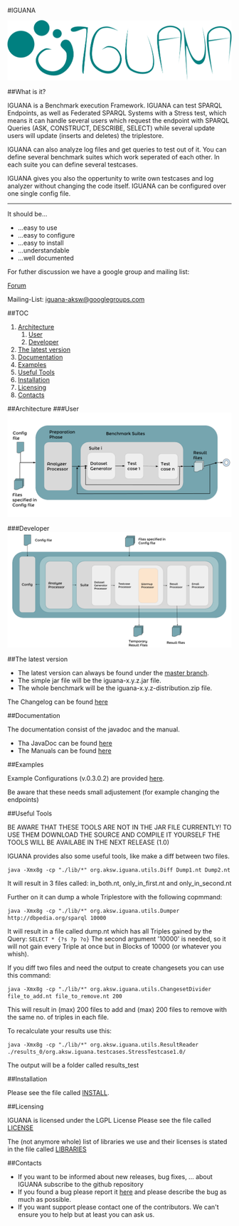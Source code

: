 #IGUANA

![Logo of IGUANA](images/IGUANA_Logo.png)


##What is it?

IGUANA is a Benchmark execution Framework. IGUANA can test SPARQL Endpoints, as well as Federated SPARQL Systems with a Stress test, which means it can handle several users which request the endpoint with SPARQL Queries (ASK, CONSTRUCT, DESCRIBE, SELECT) while several update users will update (inserts and deletes) the triplestore. 

IGUANA can also analyze log files and get queries to test out of it. 
You can define several benchmark suites which work seperated of each other. In each suite you can define several testcases.

IGUANA gives you also the oppertunity to write own testcases and log analyzer without changing the code itself. IGUANA can be configured over one single config file.

----------

It should be...

+ ...easy to use
+ ...easy to configure
+ ...easy to install
+ ...understandable
+ ...well documented


For futher discussion we have a google group and mailing list: 

[Forum](https://groups.google.com/d/forum/iguana-aksw)

Mailing-List: iguana-aksw@googlegroups.com



##TOC
1. [Architecture](https://github.com/AKSW/IGUANA#architecture)
	1. [User](https://github.com/AKSW/IGUANA#user)
	2. [Developer](https://github.com/AKSW/IGUANA#developer)
3. [The latest version](https://github.com/AKSW/IGUANA#the-latest-version)
4. [Documentation](https://github.com/AKSW/IGUANA#documentation)
5. [Examples](https://github.com/AKSW/IGUANA#examples)
6. [Useful Tools](https://github.com/AKSW/IGUANA#useful-tools)
7. [Installation](https://github.com/AKSW/IGUANA#installation)
8. [Licensing](https://github.com/AKSW/IGUANA#licensing)
9. [Contacts](https://github.com/AKSW/IGUANA#contacts)

##Architecture
###User
![USER Architecture of IGUANA](images/workflow.png)

###Developer
![DEVELOPER Architecture of IGUANA](images/IGUANADetArch.png)

##The latest version

+ The latest version can always be found under the [master branch](https://github.com/AKSW/IGUANA/tree/master).
+ The simple jar file will be the iguana-x.y.z.jar file. 
+ The whole benchmark will be the iguana-x.y.z-distribution.zip file.

The Changelog can be found [here](https://github.com/AKSW/IGUANA/blob/master/CHANGELOG)

##Documentation

The documentation consist of the javadoc and the manual.

+ Tha JavaDoc can be found [here](http://aksw.github.io/IGUANA/javadoc/)
+ The Manuals can be found [here](https://github.com/AKSW/IGUANA/blob/master/release/)

##Examples

Example Configurations (v.0.3.0.2) are provided [here](https://github.com/AKSW/IGUANA/tree/master/examples). 

Be aware that these needs small adjustement (for example changing the endpoints)

##Useful Tools

BE AWARE THAT THESE TOOLS ARE NOT IN THE JAR FILE CURRENTLY! TO USE THEM DOWNLOAD THE SOURCE AND COMPILE IT YOURSELF
THE TOOLS WILL BE AVAILABE IN THE NEXT RELEASE (1.0)

IGUANA provides also some useful tools, like make a diff between two files. 

```
java -Xmx8g -cp "./lib/*" org.aksw.iguana.utils.Diff Dump1.nt Dump2.nt
```

It will result in 3 files called: in_both.nt, only_in_first.nt and only_in_second.nt


Further on it can dump a whole Triplestore with the following copmmand:

```
java -Xmx8g -cp "./lib/*" org.aksw.iguana.utils.Dumper http://dbpedia.org/sparql 10000
```

It will result in a file called dump.nt which has all Triples gained by the Query: `SELECT * {?s ?p ?o}`
The second argument '10000' is needed, so it will not gain every Triple at once but in Blocks of 10000 (or whatever you whish).  


If you diff two files and need the output to create changesets you  can use this command: 

```
java -Xmx8g -cp "./lib/*" org.aksw.iguana.utils.ChangesetDivider file_to_add.nt file_to_remove.nt 200
```
This will result in (max) 200 files to add and (max) 200 files to remove with the same no. of triples in each file.


To recalculate your results use this:

```
java -Xmx8g -cp "./lib/*" org.aksw.iguana.utils.ResultReader ./results_0/org.aksw.iguana.testcases.StressTestcase1.0/
```

The output will be a folder called results_test

##Installation

Please see the file called [INSTALL](https://github.com/AKSW/IGUANA/blob/master/INSTALL).

##Licensing

IGUANA is licensed under the LGPL License
Please see the file called [LICENSE](https://github.com/AKSW/IGUANA/blob/master/LICENSE)

The (not anymore whole) list of libraries we use and their licenses is stated in the file called [LIBRARIES](https://github.com/AKSW/IGUANA/blob/master/LIBRARIES)

##Contacts

+ If you want to be informed about new releases, bug fixes, ... about IGUANA subscribe to the github repository
+ If you found a bug please report it [here](https://github.com/AKSW/IGUANA/issues) and please describe the bug as much as possible. 
+ If you want support please contact one of the contributors. We can't ensure you to help but at least you can ask us.

